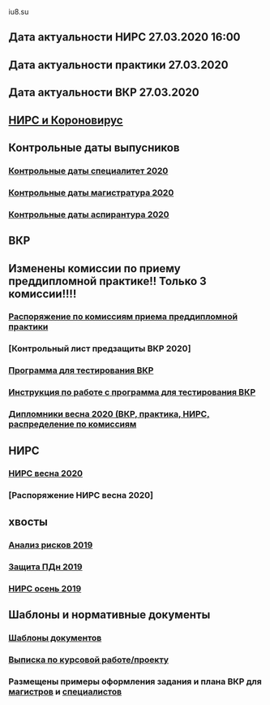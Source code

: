 iu8.su

## Дата актуальности НИРС 27.03.2020 16:00
## Дата актуальности практики 27.03.2020
## Дата актуальности ВКР 27.03.2020

## [НИРС и Короновирус](https://github.com/iu8bmstu/iu8bmstu.github.io/raw/master/%D0%A0%D0%B0%D1%81%D0%BF%D0%BE%D1%80%D1%8F%D0%B6%D0%B5%D0%BD%D0%B8%D0%B5_%D0%9D%D0%98%D0%A0%D0%A1_2020_12_COVID_19.pdf)

## Контрольные даты выпусников
### [Контрольные даты специалитет 2020](https://github.com/iu8bmstu/iu8bmstu.github.io/raw/master/%D0%9B%D0%B8%D1%81%D1%82%20%D0%BE%D0%B7%D0%BD%D0%B0%D0%BA%D0%BE%D0%BC%D0%BB%D0%B5%D0%BD%D0%B8%D1%8F%20%D1%81%D1%82%D1%83%D0%B4%D0%B5%D0%BD%D1%82%D0%B0%202020.pdf)
### [Контрольные даты магистратура 2020](https://github.com/iu8bmstu/iu8bmstu.github.io/raw/master/%D0%9B%D0%B8%D1%81%D1%82%20%D0%BE%D0%B7%D0%BD%D0%B0%D0%BA%D0%BE%D0%BC%D0%BB%D0%B5%D0%BD%D0%B8%D1%8F%20%D0%BC%D0%B0%D0%B3%D0%B8%D1%81%D1%82%D1%80%D0%B0%202020.pdf)
### [Контрольные даты аспирантура 2020](https://github.com/iu8bmstu/iu8bmstu.github.io/raw/master/%D0%9B%D0%B8%D1%81%D1%82%20%D0%BE%D0%B7%D0%BD%D0%B0%D0%BA%D0%BE%D0%BC%D0%BB%D0%B5%D0%BD%D0%B8%D1%8F%20%D0%B0%D1%81%D0%BF%D0%B8%D1%80%D0%B0%D0%BD%D1%82%D0%B0%202020.pdf)

## ВКР
## Изменены комиссии по приему преддипломной практике!! Только 3 комиссии!!!! 
### [Распоряжение по комиссиям приема преддипломной практики](https://github.com/iu8bmstu/iu8bmstu.github.io/raw/master/%D0%A0%D0%B0%D1%81%D0%BF%D0%BE%D1%80%D1%8F%D0%B6%D0%B5%D0%BD%D0%B8%D0%B5_%D0%9D%D0%98%D0%A0%D0%A1_2020_11.pdf)
### [Контрольный лист предзащиты ВКР 2020]
### [Программа для тестирования ВКР](https://github.com/iu8bmstu/iu8bmstu.github.io/raw/master/TestVkr.exe)
### [Инструкция по работе с программа для тестирования ВКР](https://github.com/iu8bmstu/iu8bmstu.github.io/blob/master/%D0%98%D0%BD%D1%81%D1%82%D1%80%D1%83%D0%BA%D1%86%D0%B8%D1%8F%20%D0%BF%D0%BE%20%D1%80%D0%B0%D0%B1%D0%BE%D1%82%D0%B5%20%D1%81%20%D0%B1%D0%B0%D0%BD%D0%BA%D0%BE%D0%BC%20%D0%92%D0%9A%D0%A0.exe)
### [Дипломники весна 2020 (ВКР, практика, НИРС, распределение по комиссиям](https://github.com/iu8bmstu/iu8bmstu.github.io/raw/master/%D0%92%D0%9A%D0%A0_2020.pdf)

## НИРС
### [НИРС весна 2020](https://github.com/iu8bmstu/iu8bmstu.github.io/raw/master/%D0%9D%D0%98%D0%A0%D0%A1_2020_%D0%B2%D0%B5%D1%81%D0%BD%D0%B0.pdf)
### [Распоряжение НИРС весна 2020]


## хвосты
### [Анализ рисков 2019](https://github.com/iu8bmstu/iu8bmstu.github.io/raw/master/%D0%90%D0%BD%D0%B0%D0%BB%D0%B8%D0%B7_%D1%80%D0%B8%D1%81%D0%BA%D0%BE%D0%B2_2019.pdf)
### [Защита ПДн 2019](https://github.com/iu8bmstu/iu8bmstu.github.io/raw/master/%D0%97%D0%B0%D1%89%D0%B8%D1%82%D0%B0_%D0%9F%D0%94%D0%BD_2019.pdf)
### [НИРС осень 2019](https://github.com/iu8bmstu/iu8bmstu.github.io/raw/master/%D0%9D%D0%98%D0%A0%D0%A1_2019_%D0%BE%D1%81%D0%B5%D0%BD%D1%8C.pdf)
## Шаблоны и нормативные документы
### [Шаблоны документов](https://iu8bmstu.github.io/stencil)
### [Выписка по курсовой работе/проекту](https://github.com/iu8bmstu/iu8bmstu.github.io/raw/master/%D0%92%D1%8B%D0%BF%D0%B8%D1%81%D0%BA%D0%B0_%D0%BF%D0%BE%20%D0%9A%D0%A0_%D0%9A%D0%9F_2018.pdf)

### Размещены примеры оформления задания и плана ВКР для [магистров](https://github.com/iu8bmstu/iu8bmstu.github.io/raw/master/%D0%9F%D1%80%D0%B8%D0%BC%D0%B5%D1%80%20-%20%D0%BC%D0%B0%D0%B3%D0%B8%D1%81%D1%82%D1%80%D1%8B-2018.pdf) и [специалистов](https://github.com/iu8bmstu/iu8bmstu.github.io/raw/master/%D0%9F%D1%80%D0%B8%D0%BC%D0%B5%D1%80%20-%20%D1%81%D0%BF%D0%B5%D1%86%D0%B8%D0%B0%D0%BB%D0%B8%D1%82%D0%B5%D1%82-2018.pdf)